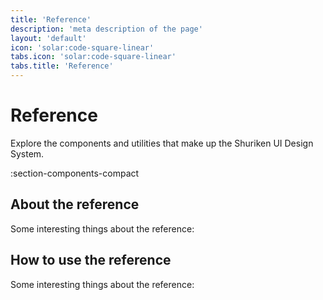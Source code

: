 ```yaml
---
title: 'Reference'
description: 'meta description of the page'
layout: 'default'
icon: 'solar:code-square-linear'
tabs.icon: 'solar:code-square-linear'
tabs.title: 'Reference'
---
```


# Reference

Explore the components and utilities that make up the Shuriken UI Design System.

:section-components-compact

## About the reference

Some interesting things about the reference:

## How to use the reference

Some interesting things about the reference:
